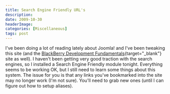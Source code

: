 ```yaml
---
title: Search Engine Friendly URL's
description: 
date: 2009-10-30
headerImage: 
categories: [Miscellaneous]
tags: post
---
```


I've been doing a lot of reading lately about Joomla! and I've been tweaking this site (and the [BlackBerry Development Fundamentals](http://www.bbdevfundamentals.com){target="_blank"} site as well). I haven't been getting very good traction with the search engines, so I installed a Search Engine Friendly module tonight. Everything seems to be working OK, but I still need to learn some things about this system. The issue for you is that any links you've bookmarked into the site may no longer work (I'm not sure). You'll need to grab new ones (until I can figure out how to setup aliases).